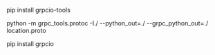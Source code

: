 pip install grpcio-tools

python -m grpc_tools.protoc -I./ --python_out=./ --grpc_python_out=./ location.proto

pip install grpcio   